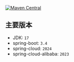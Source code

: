 [![Maven Central](https://maven-badges.herokuapp.com/maven-central/com.power4j.fist3/fist-kit-dependencies/badge.svg)](https://maven-badges.herokuapp.com/maven-central/com.power4j.fist3/fist-kit-dependencies)
## 主要版本

- JDK: `17`
- spring-boot: `3.4`
- spring-cloud: `2024`
- spring-cloud-alibaba: `2023`
